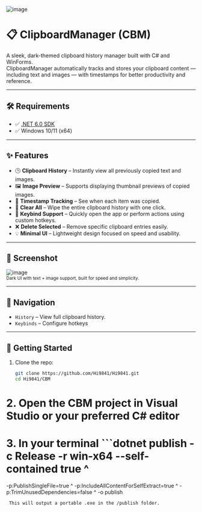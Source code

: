 ![image](https://github.com/user-attachments/assets/a06fd029-9e84-41d5-898b-276d80232ece)
# 📋 ClipboardManager (CBM)

A sleek, dark-themed clipboard history manager built with C# and WinForms.  
ClipboardManager automatically tracks and stores your clipboard content — including text and images — with timestamps for better productivity and reference.

---

## 🛠 Requirements

- ✅ [.NET 6.0 SDK](https://dotnet.microsoft.com/en-us/download/dotnet/6.0)
- ✅ Windows 10/11 (x64)

---

## ✨ Features

- 🕒 **Clipboard History** – Instantly view all previously copied text and images.
- 🖼️ **Image Preview** – Supports displaying thumbnail previews of copied images.
- 📆 **Timestamp Tracking** – See when each item was copied.
- 🧼 **Clear All** – Wipe the entire clipboard history with one click.
- 🎯 **Keybind Support** – Quickly open the app or perform actions using custom hotkeys.
- ❌ **Delete Selected** – Remove specific clipboard entries easily.
- 💡 **Minimal UI** – Lightweight design focused on speed and usability.

---

## 📸 Screenshot

![image](https://github.com/user-attachments/assets/26cbc8de-39df-4fd4-a487-b457f74d2a74)  
<sup>Dark UI with text + image support, built for speed and simplicity.</sup>

---

## 🧭 Navigation

- `History` – View full clipboard history.
- `Keybinds` – Configure hotkeys

---

## 🚀 Getting Started

1. Clone the repo:
   ```bash
   git clone https://github.com/Hi9841/Hi9841.git
   cd Hi9841/CBM
   
# 2. Open the CBM project in Visual Studio or your preferred C# editor

# 3. In your terminal ```dotnet publish -c Release -r win-x64 --self-contained true ^
  -p:PublishSingleFile=true ^
  -p:IncludeAllContentForSelfExtract=true ^
  -p:TrimUnusedDependencies=false ^
  -o publish
```
 This will output a portable .exe in the /publish folder.

